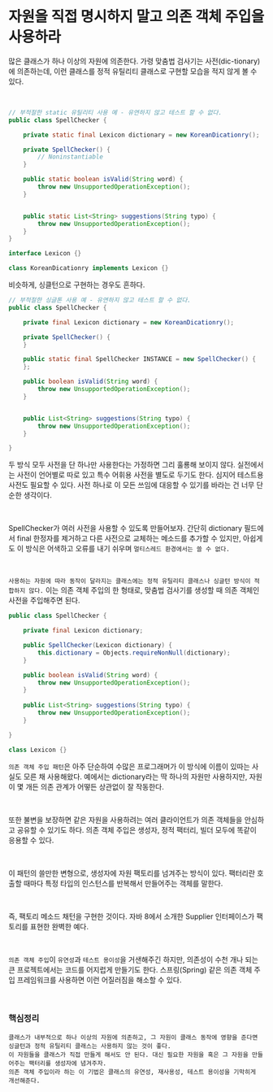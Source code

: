 # 자원을 직접 명시하지 말고 의존 객체 주입을 사용하라

많은 클래스가 하나 이상의 자원에 의존한다. 가령 맞춤법 검사기는 사전(dic-tionary)에 의존하는데, 이런 클래스를 정적 유틸리티 클래스로 구현할 모습을 적지 않게 볼 수 있다.

<br>

```java
// 부적절한 static 유틸리티 사용 예 - 유연하지 않고 테스트 할 수 없다.
public class SpellChecker {

    private static final Lexicon dictionary = new KoreanDicationry();

    private SpellChecker() {
        // Noninstantiable
    }

    public static boolean isValid(String word) {
        throw new UnsupportedOperationException();
    }


    public static List<String> suggestions(String typo) {
        throw new UnsupportedOperationException();
    }
}

interface Lexicon {}

class KoreanDicationry implements Lexicon {}
```

비슷하게, 싱클턴으로 구현하는 경우도 흔하다.

```java
// 부적절한 싱글톤 사용 예 - 유연하지 않고 테스트 할 수 없다.
public class SpellChecker {

    private final Lexicon dictionary = new KoreanDicationry();

    private SpellChecker() {
    }

    public static final SpellChecker INSTANCE = new SpellChecker() {
    };

    public boolean isValid(String word) {
        throw new UnsupportedOperationException();
    }


    public List<String> suggestions(String typo) {
        throw new UnsupportedOperationException();
    }

}
```

두 방식 모두 사전을 단 하나만 사용한다는 가정하면 그리 훌룡해 보이지 않다. 실전에서는 사전이 언어별로 따로 있고 특수 어휘용 사전을 별도로 두기도 한다. 
심지어 테스트용 사전도 필요할 수 있다. 사전 하나로 이 모든 쓰임에 대응할 수 있기를 바라는 건 너무 단순한 생각이다.

<br>

SpellChecker가 여러 사전을 사용할 수 있도록 만들어보자. 간단히 dictionary 필드에서 final 한정자를 제거하고 다른 사전으로 교체하는 메소드를 추가할 수 있지만,
아쉽게도 이 방식은 어색하고 오류를 내기 쉬우며 `멀티스레드 환경에서는 쓸 수 없다.`  

<br>

`사용하는 자원에 따라 동작이 달라지는 클래스에는 정적 유틸리티 클래스나 싱글턴 방식이 적합하지 않다.`
이는 의존 객체 주입의 한 형태로, 맞춤법 검사기를 생성할 때 의존 객체인 사전을 주입해주면 된다. 

```java
public class SpellChecker {

    private final Lexicon dictionary;

    public SpellChecker(Lexicon dictionary) {
        this.dictionary = Objects.requireNonNull(dictionary);
    }

    public boolean isValid(String word) {
        throw new UnsupportedOperationException();
    }
    
    public List<String> suggestions(String typo) {
        throw new UnsupportedOperationException();
    }

}

class Lexicon {}
```

`의존 객체 주입 패턴`은 아주 단순하여 수많은 프로그래머가 이 방식에 이름이 있따는 사실도 모른 채 사용해왔다. 
예에서는 dictionary라는 딱 하나의 자원만 사용하지만, 자원이 몇 개든 의존 관계가 어떻든 상관없이 잘 작동한다. 

<br>

또한 불변을 보장하면 같은 자원을 사용하려는 여러 클라이언트가 의존 객체들을 안심하고 공유할 수 있기도 하다. 
의존 객체 주입은 생성자, 정적 팩터리, 빌더 모두에 똑같이 응용할 수 있다. 

<br>

이 패턴의 쓸만한 변형으로, 생성자에 자원 팩토리를 넘겨주는 방식이 있다. 팩터리란 호출할 때마다 특정 타입의 인스턴스를 반복해서 만들어주는 객체를 말한다.

<br>

즉, 팩토리 메소드 채턴을 구현한 것이다. 자바 8에서 소개한 Supplier<T> 인터페이스가 팩토리를 표현한 완벽한 예다. 

<br>

`의존 객체 주입`이 `유연성`과 `테스트 용이성`을 거샌해주긴 하지만, 의존성이 수천 개나 되는 큰 프로젝트에서는 코드를 어지럽게 만들기도 한다. 
스프링(Spring) 같은 의존 객체 주입 프레임워크를 사용하면 이런 어질러짐을 해소할 수 있다. 

<br>

### 핵심정리 

```
클래스가 내부적으로 하나 이상의 자원에 의존하고, 그 자원이 클래스 동작에 영향을 준다면 싱글턴과 정적 유틸리티 클래스는 사용하지 않는 것이 좋다.
이 자원들을 클래스가 직접 만들게 해서도 안 된다. 대신 필요한 자원을 혹은 그 자원을 만들어주는 팩터리를 생성자에 념겨주자.
의존 객체 주입이라 하는 이 기법은 클래스의 유연성, 재사용성, 테스트 용이성을 기막히게 개선해준다. 
```